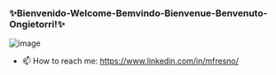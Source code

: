 ### ✨Bienvenido-Welcome-Bemvindo-Bienvenue-Benvenuto-Ongietorri!✨
![image](https://user-images.githubusercontent.com/83559968/173256249-c3221c34-693e-4655-92bc-e47364a103de.png)

- 📫 How to reach me: https://www.linkedin.com/in/mfresno/ 


